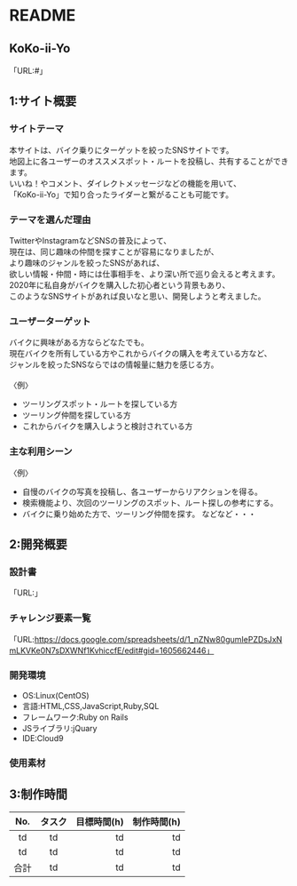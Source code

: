 # README

## KoKo-ii-Yo
「URL:#」

## 1:サイト概要
### サイトテーマ
本サイトは、バイク乗りにターゲットを絞ったSNSサイトです。<br>
地図上に各ユーザーのオススメスポット・ルートを投稿し、共有することができます。<br>
いいね！やコメント、ダイレクトメッセージなどの機能を用いて、<br>
「KoKo-ii-Yo」で知り合ったライダーと繋がることも可能です。

### テーマを選んだ理由
TwitterやInstagramなどSNSの普及によって、<br>
現在は、同じ趣味の仲間を探すことが容易になりましたが、<br>
より趣味のジャンルを絞ったSNSがあれば、<br>
欲しい情報・仲間・時には仕事相手を、より深い所で巡り会えると考えます。<br>
2020年に私自身がバイクを購入した初心者という背景もあり、<br>
このようなSNSサイトがあれば良いなと思い、開発しようと考えました。

### ユーザーターゲット
バイクに興味がある方ならどなたでも。<br>
現在バイクを所有している方やこれからバイクの購入を考えている方など、<br>
ジャンルを絞ったSNSならではの情報量に魅力を感じる方。<br>
<br>
〈例〉<br>
* ツーリングスポット・ルートを探している方
* ツーリング仲間を探している方
* これからバイクを購入しようと検討されている方

### 主な利用シーン
〈例〉
* 自慢のバイクの写真を投稿し、各ユーザーからリアクションを得る。
* 検索機能より、次回のツーリングのスポット、ルート探しの参考にする。
* バイクに乗り始めた方で、ツーリング仲間を探す。
などなど・・・

## 2:開発概要
### 設計書
「URL:」
### チャレンジ要素一覧
「URL:https://docs.google.com/spreadsheets/d/1_nZNw80gumIePZDsJxNmLKVKe0N7sDXWNf1KvhiccfE/edit#gid=1605662446」
### 開発環境
* OS:Linux(CentOS)
* 言語:HTML,CSS,JavaScript,Ruby,SQL
* フレームワーク:Ruby on Rails
* JSライブラリ:jQuary
* IDE:Cloud9
### 使用素材

## 3:制作時間
|No.|タスク|目標時間(h)|制作時間(h)|
|:---:|:---:|--:|--:|
|td|td|td|td|
|td|td|td|td|
|合計|td|td|td|